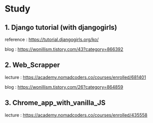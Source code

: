 # Study

## 1. Django tutorial (with djangogirls)

reference : https://tutorial.djangogirls.org/ko/  

blog : https://wonillism.tistory.com/43?category=866392  



## 2. Web_Scrapper

lecture : https://academy.nomadcoders.co/courses/enrolled/681401  

blog : https://wonillism.tistory.com/26?category=864859  


## 3. Chrome_app_with_vanilla_JS

lecture : https://academy.nomadcoders.co/courses/enrolled/435558  


